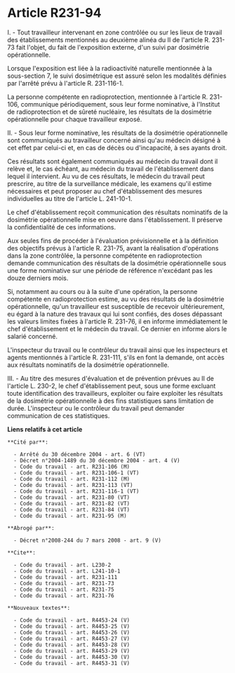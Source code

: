 # Article R231-94

I. - Tout travailleur intervenant en zone contrôlée ou sur les lieux de travail des établissements mentionnés au deuxième
alinéa du II de l'article R. 231-73 fait l'objet, du fait de l'exposition externe, d'un suivi par dosimétrie opérationnelle.

Lorsque l'exposition est liée à la radioactivité naturelle mentionnée à la sous-section 7, le suivi dosimétrique est assuré
selon les modalités définies par l'arrêté prévu à l'article R. 231-116-1.

La personne compétente en radioprotection, mentionnée à l'article R. 231-106, communique périodiquement, sous leur forme
nominative, à l'Institut de radioprotection et de sûreté nucléaire, les résultats de la dosimétrie opérationnelle pour chaque
travailleur exposé.

II. - Sous leur forme nominative, les résultats de la dosimétrie opérationnelle sont communiqués au travailleur concerné
ainsi qu'au médecin désigné à cet effet par celui-ci et, en cas de décès ou d'incapacité, à ses ayants droit.

Ces résultats sont également communiqués au médecin du travail dont il relève et, le cas échéant, au médecin du travail de
l'établissement dans lequel il intervient. Au vu de ces résultats, le médecin du travail peut prescrire, au titre de la
surveillance médicale, les examens qu'il estime nécessaires et peut proposer au chef d'établissement des mesures
individuelles au titre de l'article L. 241-10-1.

Le chef d'établissement reçoit communication des résultats nominatifs de la dosimétrie opérationnelle mise en oeuvre dans
l'établissement. Il préserve la confidentialité de ces informations.

Aux seules fins de procéder à l'évaluation prévisionnelle et à la définition des objectifs prévus à l'article R. 231-75,
avant la réalisation d'opérations dans la zone contrôlée, la personne compétente en radioprotection demande communication des
résultats de la dosimétrie opérationnelle sous une forme nominative sur une période de référence n'excédant pas les douze
derniers mois.

Si, notamment au cours ou à la suite d'une opération, la personne compétente en radioprotection estime, au vu des résultats
de la dosimétrie opérationnelle, qu'un travailleur est susceptible de recevoir ultérieurement, eu égard à la nature des
travaux qui lui sont confiés, des doses dépassant les valeurs limites fixées à l'article R. 231-76, il en informe
immédiatement le chef d'établissement et le médecin du travail. Ce dernier en informe alors le salarié concerné.

L'inspecteur du travail ou le contrôleur du travail ainsi que les inspecteurs et agents mentionnés à l'article R. 231-111,
s'ils en font la demande, ont accès aux résultats nominatifs de la dosimétrie opérationnelle.

III. - Au titre des mesures d'évaluation et de prévention prévues au II de l'article L. 230-2, le chef d'établissement peut,
sous une forme excluant toute identification des travailleurs, exploiter ou faire exploiter les résultats de la dosimétrie
opérationnelle à des fins statistiques sans limitation de durée. L'inspecteur ou le contrôleur du travail peut demander
communication de ces statistiques.

**Liens relatifs à cet article**

	**Cité par**:

	  - Arrêté du 30 décembre 2004 - art. 6 (VT)
	  - Décret n°2004-1489 du 30 décembre 2004 - art. 4 (V)
	  - Code du travail - art. R231-106 (M)
	  - Code du travail - art. R231-106-1 (VT)
	  - Code du travail - art. R231-112 (M)
	  - Code du travail - art. R231-113 (VT)
	  - Code du travail - art. R231-116-1 (VT)
	  - Code du travail - art. R231-80 (VT)
	  - Code du travail - art. R231-82 (VT)
	  - Code du travail - art. R231-84 (VT)
	  - Code du travail - art. R231-95 (M)

	**Abrogé par**:

	  - Décret n°2008-244 du 7 mars 2008 - art. 9 (V)

	**Cite**:

	  - Code du travail - art. L230-2
	  - Code du travail - art. L241-10-1
	  - Code du travail - art. R231-111
	  - Code du travail - art. R231-73
	  - Code du travail - art. R231-75
	  - Code du travail - art. R231-76

	**Nouveaux textes**:

	  - Code du travail - art. R4453-24 (V)
	  - Code du travail - art. R4453-25 (V)
	  - Code du travail - art. R4453-26 (V)
	  - Code du travail - art. R4453-27 (V)
	  - Code du travail - art. R4453-28 (V)
	  - Code du travail - art. R4453-29 (V)
	  - Code du travail - art. R4453-30 (V)
	  - Code du travail - art. R4453-31 (V)
